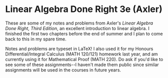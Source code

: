 # Linear Algebra Done Right 3e (Axler)

These are some of my notes and problems from Axler's _Linear Algebra Done Right, Third Edition_, an excellent introduction to linear algebra. I finished the first two chapters before the end of summer and I plan to come back to this in my spare time.

Notes and problems are typeset in LaTeX! I also used it for my Honours Differential/Integral Calculus (MATH 120/121) homework last year, and am currently using it for Mathematical Proof (MATH 220). Do ask if you'd like to see some of these assignments--I haven't made them public since similar assignments will be used in the courses in future years.
